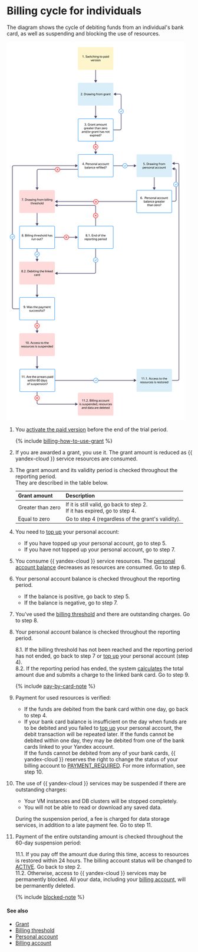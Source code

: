 # Billing cycle for individuals

The diagram shows the cycle of debiting funds from an individual's bank card, as well as suspending and blocking the use of resources.

![image](../../_assets/billing/billing-cycle-individual.svg)

1. You [activate the paid version](../operations/activate-commercial.md) before the end of the trial period.

   {% include [billing-how-to-use-grant](../../_includes/billing-how-to-use-grant.md) %}

1. If you are awarded a grant, you use it. The grant amount is reduced as {{ yandex-cloud }} service resources are consumed.
1. The grant amount and its validity period is checked throughout the reporting period. <br/>They are described in the table below.

   | Grant amount | Description |
   ----- | -----
   | Greater than zero | If it is still valid, go back to step 2. <br/>If it has expired, go to step 4. |
   | Equal to zero | Go to step 4 (regardless of the grant's validity). |

1. You need to [top up](../operations/pay-the-bill.md) your personal account:
   - If you have topped up your personal account, go to step 5.
   - If you have not topped up your personal account, go to step 7.
1. You consume {{ yandex-cloud }} service resources. The [personal account balance](../concepts/personal-account.md#balance) decreases as resources are consumed. Go to step 6.
1. Your personal account balance is checked throughout the reporting period.

   - If the balance is positive, go back to step 5.
   - If the balance is negative, go to step 7.

1. You've used the [billing threshold](../concepts/billing-threshold.md) and there are outstanding charges. Go to step 8.
1. Your personal account balance is checked throughout the reporting period.

   8.1. If the billing threshold has not been reached and the reporting period has not ended, go back to step 7 or [top up](../operations/pay-the-bill.md) your personal account (step 4).
   <br/>8.2. If the reporting period has ended, the system [calculates](payment-methods-individual.md#payment-amount) the total amount due and submits a charge to the linked bank card. Go to step 9.

   {% include [pay-by-card-note](../_includes/pay-by-card-note.md) %}

1. Payment for used resources is verified:
   - If the funds are debited from the bank card within one day, go back to step 4.
   - If your bank card balance is insufficient on the day when funds are to be debited and you failed to [top up](../operations/pay-the-bill.md) your personal account, the debit transaction will be repeated later. If the funds cannot be debited within one day, they may be debited from one of the bank cards linked to your Yandex account. <br/>If the funds cannot be debited from any of your bank cards, {{ yandex-cloud }} reserves the right to change the status of your billing account to [PAYMENT_REQUIRED](../concepts/billing-account-statuses.md). For more information, see step 10.
1. The use of {{ yandex-cloud }} services may be suspended if there are outstanding charges:
   - Your VM instances and DB clusters will be stopped completely.
   - You will not be able to read or download any saved data.

   During the suspension period, a fee is charged for data storage services, in addition to a late payment fee. Go to step 11.
1. Payment of the entire outstanding amount is checked throughout the 60-day suspension period:

   11.1. If you pay off the amount due during this time, access to resources is restored within 24 hours. The billing account status will be changed to [ACTIVE](../concepts/billing-account-statuses.md). Go back to step 2.
   <br/>11.2. Otherwise, access to {{ yandex-cloud }} services may be permanently blocked. All your data, including your [billing account](../concepts/billing-account.md), will be permanently deleted.

   {% include [blocked-note](../_includes/blocked-note.md) %}

#### See also

- [Grant](../concepts/bonus-account.md)
- [Billing threshold](../concepts/billing-threshold.md)
- [Personal account](../concepts/personal-account.md)
- [Billing account](../concepts/billing-account.md)